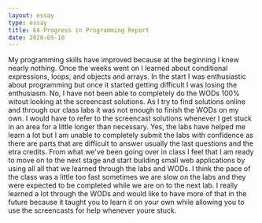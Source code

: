```yaml
---
layout: essay
type: essay
title: E4-Progress in Programming Report
date: 2020-05-10
---
```

My programming skills have improved because at the beginning I knew nearly nothing. Once the weeks went on I learned about conditional expressions, loops, and objects and arrays. In the start I was enthusiastic about programming but once it started getting difficult I was losing the enthusiasm. No, I have not been able to completely do the WODs 100% witout looking at the screencast solutions. As I try to find solutions online and through our class labs it was not enough to finish the WODs on my own. I would have to refer to the screencast solutions whenever I get stuck in an area for a little longer than necessary. Yes, the labs have helped me learn a lot but I am unable to completely submit the labs with confidence as there are parts that are difficult to answer usually the last questions and the etra credits. From what we've been going over in class I feel that I am ready to move on to the next stage and start building small web applications by using all all that we learned through the labs and WODs. I think the pace of the class was a little too fast sometimes we are slow on the labs and they were expected to be completed while we are on to the next lab. I really learned a lot through the WODs and would like to have more of that in the future because it taught you to learn it on your own while allowing you to use the screencasts for help whenever youre stuck.
